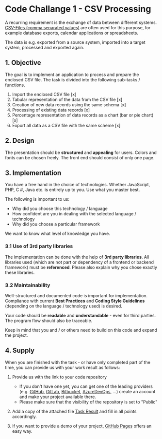 # Code Challange 1 - CSV Processing

A recurring requirement is the exchange of data between different systems. [CSV-Files (comma separated values)](<https://en.wikipedia.org/wiki/CSV_(Dateiformat)>) are often used for this purpose, for example database exports, calendar applications or spreadsheets.

The data is e.g. exported from a source system, imported into a target system, processed and exported again.

## 1. Objective

The goal is to implement an application to process and prepare the enclosed CSV file. The task is divided into the following sub-tasks / functions.

1. Import the enclosed CSV file [x]
2. Tabular representation of the data from the CSV file [x]
3. Creation of new data records using the same schema [x]
4. Processing of existing data records [x]
5. Percentage representation of data records as a chart (bar or pie chart) [x]
6. Export all data as a CSV file with the same scheme [x]

## 2. Design

The presentation should be **structured** and **appealing** for users. Colors and fonts can be chosen freely. The front end should consist of only one page.

## 3. Implementation

You have a free hand in the choice of technologies. Whether JavaScript, PHP, C #, Java etc. is entirely up to you. Use what you master best.

The following is important to us:

- Why did you choose this technology / language
- How confident are you in dealing with the selected language / technology
- Why did you choose a particular framework

We want to know what level of knowledge you have.

### 3.1 Use of 3rd party libraries

The implementation can be done with the help of **3rd party libraries**. All libraries used (which are not part or dependency of a frontend or backend framework) must be **referenced**. Please also explain why you chose exactly these libraries.

### 3.2 Maintainability

Well-structured and documented code is important for implementation. Compliance with current **Best Practices** and **Coding Style Guidelines** (depending on the language / technology used) is desired.

Your code should be **readable** and **understandable** - even for third parties. The program flow should also be traceable.

Keep in mind that you and / or others need to build on this code and expand the project.

## 4. Supply

When you are finished with the task - or have only completed part of the time, you can provide us with your work result as follows:

1. Provide us with the link to your code repository

   - If you don't have one yet, you can get one of the leading providers (e.g. [GitHub](https://github.com/), [GitLab](https://about.gitlab.com/), [Bitbucket](https://bitbucket.org/), [AzureDevOps](https://dev.azure.com/), ...) create an account and make your project available there.
   - Please make sure that the visibility of the repository is set to "Public"

2. Add a copy of the attached file [Task Result](<Task Result.md>) and fill in all points accordingly.

3. If you want to provide a demo of your project, [GitHub Pages](https://pages.github.com/) offers an easy way.
